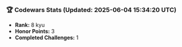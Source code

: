 ### 🏆 Codewars Stats (Updated: 2025-06-04 15:34:20 UTC)

- **Rank:** 8 kyu
- **Honor Points:** 3
- **Completed Challenges:** 1
